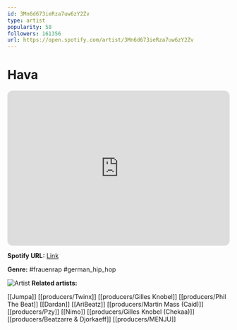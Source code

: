 ```yaml
---
id: 3Mn6d673ieRza7uw6zY2Zv
type: artist
popularity: 58
followers: 161356
url: https://open.spotify.com/artist/3Mn6d673ieRza7uw6zY2Zv
---
```

# Hava

<iframe style="border-radius:12px" src="https://open.spotify.com/embed/artist/3Mn6d673ieRza7uw6zY2Zv" width="100%" height="352" frameBorder="0" allowfullscreen="" allow="autoplay; clipboard-write; encrypted-media; fullscreen; picture-in-picture" loading="lazy"></iframe>

**Spotify URL:** [Link](https://open.spotify.com/artist/3Mn6d673ieRza7uw6zY2Zv)

**Genre:**  #frauenrap #german_hip_hop

![Artist](https://i.scdn.co/image/ab6761610000e5ebb46eadc0d4824822bee34a2b)
**Related artists:**

[[Jumpa]]
[[producers/Twinx]]
[[producers/Gilles Knobel]]
[[producers/Phil The Beat]]
[[Dardan]]
[[AriBeatz]]
[[producers/Martin Mass (Caid)]]
[[producers/Pzy]]
[[Nimo]]
[[producers/Gilles Knobel (Chekaa)]]
[[producers/Beatzarre & Djorkaeff]]
[[producers/MENJU]]
